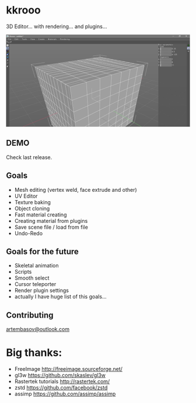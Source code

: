 # kkrooo
3D Editor... with rendering... and plugins...


<img src="res/repository-open-graph-template.png">

## DEMO

Check last release.

## Goals

* Mesh editing (vertex weld, face extrude and other)
* UV Editor
* Texture baking
* Object cloning
* Fast material creating
* Creating material from plugins
* Save scene file / load from file
* Undo-Redo

## Goals for the future

* Skeletal animation
* Scripts
* Smooth select
* Cursor teleporter
* Render plugin settings
* actually I have huge list of this goals...

## Contributing

artembasov@outlook.com


# Big thanks:

* FreeImage http://freeimage.sourceforge.net/
* gl3w https://github.com/skaslev/gl3w
* Rastertek tutorials http://rastertek.com/
* zstd https://github.com/facebook/zstd
* assimp https://github.com/assimp/assimp 